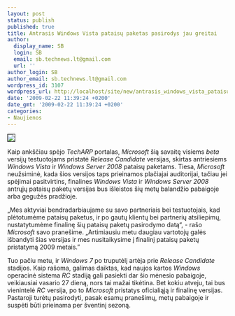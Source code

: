 ```yaml
---
layout: post
status: publish
published: true
title: Antrasis Windows Vista pataisų paketas pasirodys jau greitai
author:
  display_name: SB
  login: SB
  email: sb.technews.lt@gmail.com
  url: ''
author_login: SB
author_email: sb.technews.lt@gmail.com
wordpress_id: 3107
wordpress_url: http://localhost/site/new/antrasis_windows_vista_pataisu_paketas_pasirodys_jau_greitai/
date: '2009-02-22 11:39:24 +0200'
date_gmt: '2009-02-22 11:39:24 +0200'
categories:
- Naujienos
---
```

<div class="imgright"><img src="http://tbn0.google.com/images?q=tbn:3mUwJKbey6SCOM:http://computing.vassar.edu/safecomputing/virus/images/vista_logo2.gif" border="1" /></div>
<p>Kaip ankščiau spėjo <i>TechARP</i> portalas, <i>Microsoft</i> šią savaitę visiems <i>beta</i> versijų testuotojams pristatė <i>Release Candidate</i> versijas, skirtas antriesiems <i>Windows Vista</i> ir <i>Windows Server 2008</i> pataisų paketams. Tiesa, <i>Microsoft</i> neužsiminė, kada šios versijos taps prieinamos plačiajai auditorijai, tačiau jei spėjimai pasitvirtins, finalines <i>Windows Vista</i> ir <i>Windows Server 2008</i> antrųjų pataisų paketų versijas bus išleistos šių metų balandžio pabaigoje arba gegužės pradžioje.</p>
<p>„Mes aktyviai bendradarbiaujame su savo partneriais bei testuotojais, kad plėtotumėme pataisų paketus, ir po gautų klientų bei partnerių atsiliepimų, nustatytumėme finalinę šių pataisų paketų pasirodymo datą“, - rašo <i>Microsoft</i> savo pranešime. „Artimiausiu metu daugiau vartotojų galės išbandyti šias versijas ir mes nusitaikysime į finalinį pataisų paketų pristatymą 2009 metais.”</p>
<p>Tuo pačiu metu, ir <i>Windows 7</i> po truputėlį artėja prie <i>Release Candidate</i> stadijos. Kaip rašoma, galimas daiktas, kad naujos kartos <i>Windows</i> operacinė sistema <i>RC</i> stadiją gali pasiekti dar šio mėnesio pabaigoje, veikiausiai vasario 27 dieną, nors tai mažai tikėtina. Bet kokiu atveju, tai bus vienintelė <i>RC</i> versija, po to <i>Microsoft</i> pristatys oficialiąją ir finalinę versijas. Pastaroji turėtų pasirodyti, pasak esamų pranešimų, metų pabaigoje ir suspėti būti prieinama per šventinį sezoną.</p>
